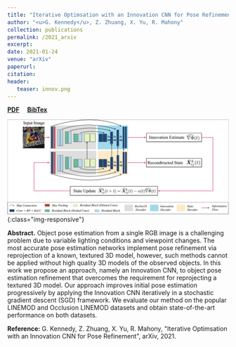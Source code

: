 ```yaml
---
title: "Iterative Optimsation with an Innovation CNN for Pose Refinement"
author: "<u>G. Kennedy</u>, Z. Zhuang, X. Yu, R. Mahony"
collection: publications
permalink: /2021_arxiv
excerpt: 
date: 2021-01-24
venue: "arXiv"
paperurl: 
citation:
header:
   teaser: innov.png
---
```


<a href="http://kennege.github.io/files/iterativeOptimisation.pdf" target="_blank"><b>PDF</b></a>&emsp;
<a href="http://kennege.github.io/files/innovation.bib" target="_blank"><b>BibTex</b></a>

![banner](/images/innov.png){:class="img-responsive"}

<b>Abstract.</b> Object pose estimation from a single RGB image is a challenging problem due to variable lighting conditions and viewpoint changes. The most accurate pose estimation networks implement pose refinement via reprojection of a known, textured 3D model, however, such methods cannot be applied without high quality 3D models of the observed objects. In this work we propose an approach, namely an Innovation CNN, to object pose estimation refinement that overcomes the requirement for reprojecting a textured 3D model. Our approach improves initial pose estimation progressively by applying the Innovation CNN iteratively in a stochastic gradient descent (SGD) framework. We evaluate our method on the popular LINEMOD and Occlusion LINEMOD datasets and obtain state-of-the-art performance on both datasets.

<b>Reference:</b>
G. Kennedy, Z. Zhuang, X. Yu, R. Mahony, "Iterative Optimsation with an Innovation CNN for Pose Refinement", arXiv, 2021.
